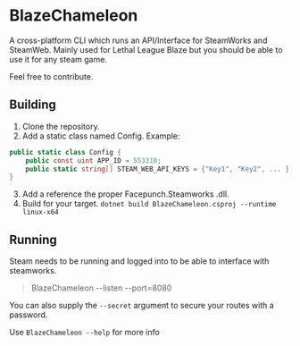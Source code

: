 # BlazeChameleon
A cross-platform CLI which runs an API/Interface for SteamWorks and SteamWeb. 
Mainly used for Lethal League Blaze but you should be able to use it for any steam game.

Feel free to contribute.

## Building
1. Clone the repository.
2. Add a static class named Config. Example:
```csharp
public static class Config {
    public const uint APP_ID = 553310; 
    public static string[] STEAM_WEB_API_KEYS = {"Key1", "Key2", ... };
}
```
3. Add a reference the proper Facepunch.Steamworks .dll.
4. Build for your target.
``dotnet build BlazeChameleon.csproj --runtime linux-x64``



## Running
Steam needs to be running and logged into to be able to interface with steamworks.
> BlazeChameleon --listen --port=8080

You can also supply the ``--secret`` argument to secure your routes with a password.

Use ``BlazeChameleon --help`` for more info
